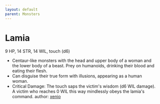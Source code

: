 ```yaml
---
layout: default
parent: Monsters
---
```

# Lamia
9 HP, 14 STR, 14 WIL, touch (d6)
- Centaur-like monsters with the head and upper body of a woman and the lower body of a beast. Prey on humanoids, drinking their blood and eating their flesh.
- Can disguise their true form with illusions, appearing as a human woman.
- Critical Damage: The touch saps the victim's wisdom (d6 WIL damage). A victim who reaches 0 WIL this way mindlessly obeys the lamia's command.
author: [xenio](https://xenioinabottle.blogspot.com)
